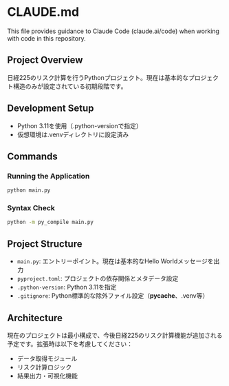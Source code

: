 # CLAUDE.md

This file provides guidance to Claude Code (claude.ai/code) when working with code in this repository.

## Project Overview
日経225のリスク計算を行うPythonプロジェクト。現在は基本的なプロジェクト構造のみが設定されている初期段階です。

## Development Setup
- Python 3.11を使用（.python-versionで指定）
- 仮想環境は.venvディレクトリに設定済み

## Commands
### Running the Application
```bash
python main.py
```

### Syntax Check
```bash
python -m py_compile main.py
```

## Project Structure
- `main.py`: エントリーポイント。現在は基本的なHello Worldメッセージを出力
- `pyproject.toml`: プロジェクトの依存関係とメタデータ設定
- `.python-version`: Python 3.11を指定
- `.gitignore`: Python標準的な除外ファイル設定（__pycache__、.venv等）

## Architecture
現在のプロジェクトは最小構成で、今後日経225のリスク計算機能が追加される予定です。拡張時は以下を考慮してください：
- データ取得モジュール
- リスク計算ロジック
- 結果出力・可視化機能
